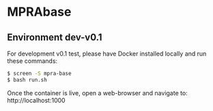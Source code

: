 # MPRAbase

## Environment dev-v0.1

For development v0.1 test, please have Docker installed locally and run these commands:

```bash
$ screen -S mpra-base
$ bash run.sh
```

Once the container is live, open a web-browser and navigate to: http://localhost:1000